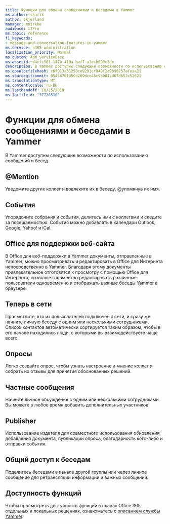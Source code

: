 ```yaml
---
title: Функции для обмена сообщениями и беседами в Yammer
ms.author: sharik
author: skjerland
manager: mnirkhe
audience: ITPro
ms.topic: reference
f1_keywords:
- message-and-conversation-features-in-yammer
ms.service: o365-administration
localization_priority: Normal
ms.custom: Adm_ServiceDesc
ms.assetid: d4cfc96f-147b-410a-baf7-a1ecb690c3de
description: В Yammer доступны следующие возможности по использованию сообщений и бесед.
ms.openlocfilehash: c6f913a31250ce9291cf949f2a9098757afeaa21
ms.sourcegitcommit: 05458701350d269dce45c9a0812d67d653c52621
ms.translationtype: MT
ms.contentlocale: ru-RU
ms.lasthandoff: 10/25/2019
ms.locfileid: "37726510"
---
```

# <a name="message-and-conversation-features-in-yammer"></a>Функции для обмена сообщениями и беседами в Yammer

В Yammer доступны следующие возможности по использованию сообщений и бесед.
  
## <a name="mention"></a>@Mention

Уведомите других коллег и вовлеките их в беседу, @упомянув их имя.

## <a name="events"></a>События

Упорядочите собрания и события, делитесь ими с коллегами и следите за посещаемостью. События можно добавлять в календари Outlook, Google, Yahoo! и iCal.
  
## <a name="office-for-the-web-support"></a>Office для поддержки веб-сайта

В Office для веб-поддержки в Yammer документы, отправленные в Yammer, можно просматривать и редактировать в Office для Интернета непосредственно в Yammer. Благодаря этому документы привлекательное отготовятся к просмотру с помощью Office для Интернета, позволяет совместно редактировать различные пользователи одновременно и отображать важные беседы Yammer в браузере.

## <a name="online-now"></a>Теперь в сети

Просмотрите, кто из пользователей подключен к сети, и сразу же начните личную беседу с одним или несколькими сотрудниками. Список контактов автоматически сортируется таким образом, чтобы в его начале находились люди, с которыми вы взаимодействуете чаще всего.

## <a name="polls"></a>Опросы

Легко создайте опрос, чтобы узнать настроение и мнение коллег и собрать их отзывы для принятия обоснованных решений.
  
## <a name="private-messages"></a>Частные сообщения

Начните личное обсуждение с одним или несколькими сотрудниками. Вы можете в любое время добавить дополнительных участников.

## <a name="publisher"></a>Publisher

Использование издателя для совместного использования обновления, добавления документа, публикации опроса, благодарность кого-либо и отправки события.
    
## <a name="share-conversations"></a>Общий доступ к беседам

Поделитесь беседами в канале другой группы или через личное сообщение для ретрансляции информации и важных сообщений.
  
## <a name="feature-availability"></a>Доступность функций

Чтобы просмотреть доступность функций в планах Office 365, отдельных и локальных решениях, ознакомьтесь с [описанием службы Yammer](yammer-service-description.md).
  